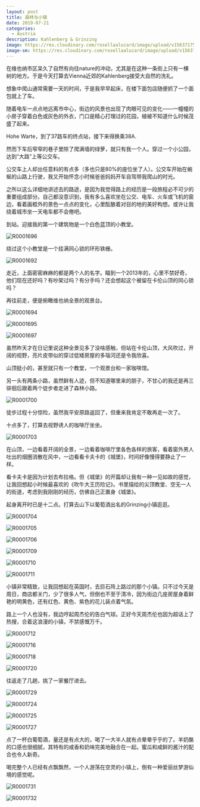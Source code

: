 ```yaml
---
layout: post
title: 森林与小镇
date: 2019-07-21
categories:
  - Austria
description: Kahlenberg & Grinzing
image: https://res.cloudinary.com/rosellaalucard/image/upload/v1563717580/R0001697_sgo8xr.jpg
image-sm: https://res.cloudinary.com/rosellaalucard/image/upload/v1563717580/R0001697_sgo8xr.jpg
---
```


在维也纳市区呆久了自然有向往nature的冲动，尤其是在这种一条街上只有一棵树的地方。于是今天打算去Vienna近郊的Kahlenberg接受大自然的洗礼。

想象中爬山通常需要一天的时间，于是我早早起床，在楼下面包店随便抓了一个面包就上了车。

随着电车一点点地远离市中心，街边的风景也出现了肉眼可见的变化——一幢幢的小房子穿着白色或灰色的外衣，门口是精心打理过的花园，植被不知道什么时候茂盛了起来。

Hohe Warte，到了37路车的终点站，接下来得换乘38A.

然而下车后窄窄的巷子里除了爬满墙的绿萝，就只有我一个人。穿过一个小公园，达到“大路”上等公交车。

公交车上人却出任意料的有点多（多也只是80%的座位坐了人）。公交车开始在蜿蜒的山路上行驶，我又开始怀念小时候爸爸妈妈开车自驾带我爬山的时光。

之所以这么详细地讲述去的路途，是因为我觉得路上的经历是一段旅程必不可少的重要组成部分。自己都没意识到，我有多么喜欢坐在公交、电车、火车或飞机的窗边，看着画框外的景色一点点的变化，心里酝酿着对目的地的美好构想。或许让我绕着城市坐一天电车都不会倦吧。

到站。迎接我的第一个建筑物是一个白色蓝顶的小教堂。

![R0001696](https://res.cloudinary.com/rosellaalucard/image/upload/v1563717576/R0001696_lyrnw0.jpg)

绕过这个小教堂是一个挂满同心锁的环形铁栅。

![R0001692](https://res.cloudinary.com/rosellaalucard/image/upload/v1563717577/R0001692_zhsnzq.jpg)

走近，上面密密麻麻的都是两个人的名字。瞄到一个2013年的，心里不禁好奇，他们现在还好吗？有吵架过吗？有分手吗？还会想起这个被留在卡伦山顶的同心锁吗？

再往前走，便是俯瞰维也纳全景的观景台。

![R0001694](https://res.cloudinary.com/rosellaalucard/image/upload/v1563717584/R0001694_xsbs97.jpg)

![R0001695](https://res.cloudinary.com/rosellaalucard/image/upload/v1563717581/R0001695_jp6khj.jpg)

![R0001697](https://res.cloudinary.com/rosellaalucard/image/upload/v1563717580/R0001697_sgo8xr.jpg)

虽然昨天才在日记里说这种全景见多了没啥感触，但站在卡伦山顶，大风吹过，开阔的视野，亮片皮带似的穿过低矮房屋的多瑙河还是令我欣喜。

山顶挺小的，甚至就只有一个教堂，一个观景台和一家咖啡馆。

另一头有两条小路，虽然鲜有人迹，但不知道哪里来的胆子，不甘心的我还是再三徘徊后跟着两个徒步者走进了森林小路。

![R0001700](https://res.cloudinary.com/rosellaalucard/image/upload/v1563717581/R0001700_e1sxxq.jpg)

徒步过程十分惊险，虽然我平安原路返回了，但重来我肯定不敢再走一次了。

十点多了，打算去视野诱人的咖啡厅坐坐。

![R0001703](https://res.cloudinary.com/rosellaalucard/image/upload/v1563717581/R0001703_hiqc90.jpg)

在山顶，一边看着开阔的全景，一边看着咖啡厅里各色各样的旅客，看着窗外男人吐出的烟圈消散在风中，一边看看卡夫卡的《城堡》，时间好像慢得要静止了一样。

看卡夫卡是因为计划去布拉格。但《城堡》的开篇却让我有一种一见如故的感觉，让我回想起小时候最喜欢的《吹牛大王历险记》。书里描绘的尖顶教堂、空无一人的街道，考虑到我刚刚的经历，仿佛自己正置身《城堡》。

起身离开时已是十二点。打算去山下以葡萄酒出名的Grinzing小镇逛逛。

![R0001704](https://res.cloudinary.com/rosellaalucard/image/upload/v1563717585/R0001704_dxoduq.jpg)

![R0001705](https://res.cloudinary.com/rosellaalucard/image/upload/v1563717577/R0001705_fqw2la.jpg)

![R0001706](https://res.cloudinary.com/rosellaalucard/image/upload/v1563717573/R0001706_semlxy.jpg)

![R0001709](https://res.cloudinary.com/rosellaalucard/image/upload/v1563717568/R0001709_ck47o9.jpg)

![R0001710](https://res.cloudinary.com/rosellaalucard/image/upload/v1563717569/R0001710_tgrvsz.jpg)

![R0001711](https://res.cloudinary.com/rosellaalucard/image/upload/v1563717569/R0001711_ssehz7.jpg)

小镇非常精致，让我回想起在英国时，去巨石阵上路过的那个小镇。只不过今天是周日，商店都关门，少了很多人气，但倒也不至于清冷，因为街边几座房屋身着鲜艳的明黄色，还有红色、黄色、紫色的花儿装点着气氛。

路上一个人也没有，我边哼起周杰伦的告白气球。正好今天周杰伦也因为超话上了热搜，合着这浪漫的小镇，不禁感慨万千。

![R0001712](https://res.cloudinary.com/rosellaalucard/image/upload/v1563717576/R0001712_yv4mcx.jpg)

![R0001716](https://res.cloudinary.com/rosellaalucard/image/upload/v1563717575/R0001716_jr6sac.jpg)

![R0001718](https://res.cloudinary.com/rosellaalucard/image/upload/v1563717580/R0001718_kta6kr.jpg)

![R0001720](https://res.cloudinary.com/rosellaalucard/image/upload/v1563717579/R0001720_knhu6k.jpg)

往返走了几趟，挑了一家餐厅进去。

![R0001729](https://res.cloudinary.com/rosellaalucard/image/upload/v1563717572/R0001729_lby3py.jpg)

![R0001724](https://res.cloudinary.com/rosellaalucard/image/upload/v1563717579/R0001724_hb6tfw.jpg)

![R0001725](https://res.cloudinary.com/rosellaalucard/image/upload/v1563717566/R0001725_kplex7.jpg)

![R0001727](https://res.cloudinary.com/rosellaalucard/image/upload/v1563717566/R0001727_uj1sj1.jpg)

点了一杯白葡萄酒，量还是有点大的，喝了一大半人就有点晕晕乎乎的了。羊奶酪的口感也很细腻，其特有的咸香和奶味完美地融合在一起。蜜瓜和咸鲜的酱汁的配合也令人新奇。

喝完整个人已经有点飘飘然，一个人游荡在空灵的小镇上，倒有一种爱丽丝梦游仙境的感觉呢。

![R0001731](https://res.cloudinary.com/rosellaalucard/image/upload/v1563717572/R0001731_n1qsw3.jpg)

![R0001732](https://res.cloudinary.com/rosellaalucard/image/upload/v1563717576/R0001732_rlcc3q.jpg)